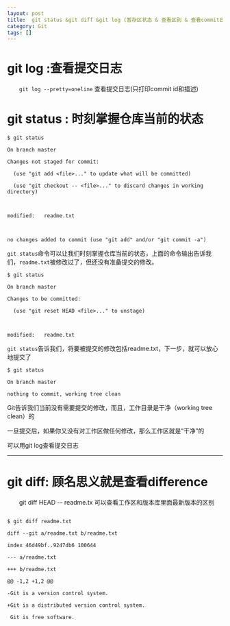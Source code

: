 ```yaml
---
layout: post
title:  git status &git diff &git log (暂存区状态 & 查看区别 & 查看commit日志)
category: Git
tags: []
---
```


# git log :查看提交日志

　　`git log --pretty=oneline` 查看提交日志(只打印commit id和描述)

 
# git status  : 时刻掌握仓库当前的状态
 
```
$ git status

On branch master

Changes not staged for commit:

  (use "git add <file>..." to update what will be committed)

  (use "git checkout -- <file>..." to discard changes in working directory)

 

modified:   readme.txt

 

no changes added to commit (use "git add" and/or "git commit -a")
```
 
`git status`命令可以让我们时刻掌握仓库当前的状态，上面的命令输出告诉我们，`readme.txt`被修改过了，但还没有准备提交的修改。

 
```
$ git status

On branch master

Changes to be committed:

  (use "git reset HEAD <file>..." to unstage)

 

modified:   readme.txt
```

`git status`告诉我们，将要被提交的修改包括readme.txt，下一步，就可以放心地提交了

 
```
$ git status

On branch master

nothing to commit, working tree clean
```

Git告诉我们当前没有需要提交的修改，而且，工作目录是干净（working tree clean）的

一旦提交后，如果你又没有对工作区做任何修改，那么工作区就是“干净”的

可以用git log查看提交日志

***

# git diff: 顾名思义就是查看difference

　　git diff HEAD -- readme.tx   可以查看工作区和版本库里面最新版本的区别
```

$ git diff readme.txt 

diff --git a/readme.txt b/readme.txt

index 46d49bf..9247db6 100644

--- a/readme.txt

+++ b/readme.txt

@@ -1,2 +1,2 @@

-Git is a version control system.

+Git is a distributed version control system.

 Git is free software.
```

[jekyll]:      http://jekyllrb.com
[jekyll-gh]:   https://github.com/jekyll/jekyll
[jekyll-help]: https://github.com/jekyll/jekyll-help